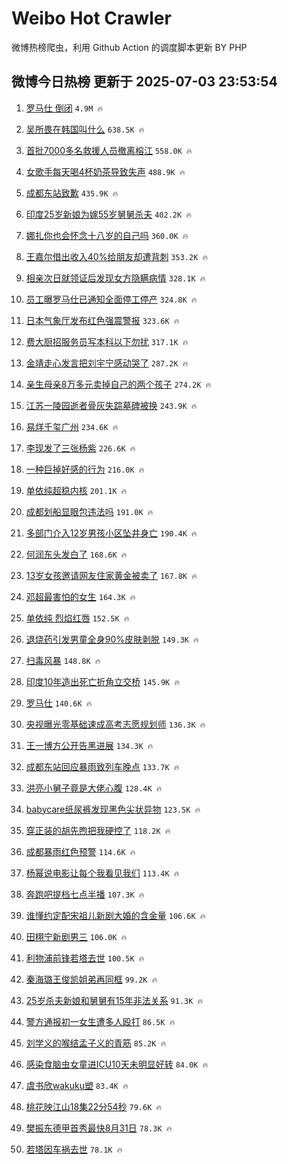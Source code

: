 # Weibo Hot Crawler 



微博热榜爬虫，利用 Github Action 的调度脚本更新 BY PHP 


## 微博今日热榜 更新于 2025-07-03 23:53:54 
1. [罗马仕 倒闭](https://s.weibo.com/weibo?q=%E7%BD%97%E9%A9%AC%E4%BB%95%20%E5%80%92%E9%97%AD&t=31&band_rank=1&Refer=top) `4.9M 🔥` 

1. [吴所畏在韩国叫什么](https://s.weibo.com/weibo?q=%E5%90%B4%E6%89%80%E7%95%8F%E5%9C%A8%E9%9F%A9%E5%9B%BD%E5%8F%AB%E4%BB%80%E4%B9%88&t=31&band_rank=2&Refer=top) `638.5K 🔥` 

1. [首批7000多名救援人员撤离榕江](https://s.weibo.com/weibo?q=%23%E9%A6%96%E6%89%B97000%E5%A4%9A%E5%90%8D%E6%95%91%E6%8F%B4%E4%BA%BA%E5%91%98%E6%92%A4%E7%A6%BB%E6%A6%95%E6%B1%9F%23&t=31&band_rank=3&Refer=top) `558.0K 🔥` 

1. [女歌手每天喝4杯奶茶导致失声](https://s.weibo.com/weibo?q=%23%E5%A5%B3%E6%AD%8C%E6%89%8B%E6%AF%8F%E5%A4%A9%E5%96%9D4%E6%9D%AF%E5%A5%B6%E8%8C%B6%E5%AF%BC%E8%87%B4%E5%A4%B1%E5%A3%B0%23&t=31&band_rank=4&Refer=top) `488.9K 🔥` 

1. [成都东站致歉](https://s.weibo.com/weibo?q=%23%E6%88%90%E9%83%BD%E4%B8%9C%E7%AB%99%E8%87%B4%E6%AD%89%23&t=31&band_rank=5&Refer=top) `435.9K 🔥` 

1. [印度25岁新娘为嫁55岁舅舅杀夫](https://s.weibo.com/weibo?q=%23%E5%8D%B0%E5%BA%A625%E5%B2%81%E6%96%B0%E5%A8%98%E4%B8%BA%E5%AB%8155%E5%B2%81%E8%88%85%E8%88%85%E6%9D%80%E5%A4%AB%23&t=31&band_rank=6&Refer=top) `402.2K 🔥` 

1. [娜扎你也会怀念十八岁的自己吗](https://s.weibo.com/weibo?q=%E5%A8%9C%E6%89%8E%E4%BD%A0%E4%B9%9F%E4%BC%9A%E6%80%80%E5%BF%B5%E5%8D%81%E5%85%AB%E5%B2%81%E7%9A%84%E8%87%AA%E5%B7%B1%E5%90%97&t=31&band_rank=7&Refer=top) `360.0K 🔥` 

1. [王嘉尔借出收入40%给朋友却遭背刺](https://s.weibo.com/weibo?q=%23%E7%8E%8B%E5%98%89%E5%B0%94%E5%80%9F%E5%87%BA%E6%94%B6%E5%85%A540%25%E7%BB%99%E6%9C%8B%E5%8F%8B%E5%8D%B4%E9%81%AD%E8%83%8C%E5%88%BA%23&t=31&band_rank=8&Refer=top) `353.2K 🔥` 

1. [相亲次日就领证后发现女方隐瞒病情](https://s.weibo.com/weibo?q=%23%E7%9B%B8%E4%BA%B2%E6%AC%A1%E6%97%A5%E5%B0%B1%E9%A2%86%E8%AF%81%E5%90%8E%E5%8F%91%E7%8E%B0%E5%A5%B3%E6%96%B9%E9%9A%90%E7%9E%92%E7%97%85%E6%83%85%23&t=31&band_rank=9&Refer=top) `328.1K 🔥` 

1. [员工曝罗马仕已通知全面停工停产](https://s.weibo.com/weibo?q=%23%E5%91%98%E5%B7%A5%E6%9B%9D%E7%BD%97%E9%A9%AC%E4%BB%95%E5%B7%B2%E9%80%9A%E7%9F%A5%E5%85%A8%E9%9D%A2%E5%81%9C%E5%B7%A5%E5%81%9C%E4%BA%A7%23&t=31&band_rank=10&Refer=top) `324.8K 🔥` 

1. [日本气象厅发布红色强震警报](https://s.weibo.com/weibo?q=%23%E6%97%A5%E6%9C%AC%E6%B0%94%E8%B1%A1%E5%8E%85%E5%8F%91%E5%B8%83%E7%BA%A2%E8%89%B2%E5%BC%BA%E9%9C%87%E8%AD%A6%E6%8A%A5%23&t=31&band_rank=11&Refer=top) `323.6K 🔥` 

1. [费大厨招服务员写本科以下勿扰](https://s.weibo.com/weibo?q=%23%E8%B4%B9%E5%A4%A7%E5%8E%A8%E6%8B%9B%E6%9C%8D%E5%8A%A1%E5%91%98%E5%86%99%E6%9C%AC%E7%A7%91%E4%BB%A5%E4%B8%8B%E5%8B%BF%E6%89%B0%23&t=31&band_rank=12&Refer=top) `317.1K 🔥` 

1. [金靖走心发言把刘宇宁感动哭了](https://s.weibo.com/weibo?q=%E9%87%91%E9%9D%96%E8%B5%B0%E5%BF%83%E5%8F%91%E8%A8%80%E6%8A%8A%E5%88%98%E5%AE%87%E5%AE%81%E6%84%9F%E5%8A%A8%E5%93%AD%E4%BA%86&t=31&band_rank=13&Refer=top) `287.2K 🔥` 

1. [亲生母亲8万多元卖掉自己的两个孩子](https://s.weibo.com/weibo?q=%23%E4%BA%B2%E7%94%9F%E6%AF%8D%E4%BA%B28%E4%B8%87%E5%A4%9A%E5%85%83%E5%8D%96%E6%8E%89%E8%87%AA%E5%B7%B1%E7%9A%84%E4%B8%A4%E4%B8%AA%E5%AD%A9%E5%AD%90%23&t=31&band_rank=14&Refer=top) `274.2K 🔥` 

1. [江苏一陵园逝者骨灰失踪墓碑被换](https://s.weibo.com/weibo?q=%23%E6%B1%9F%E8%8B%8F%E4%B8%80%E9%99%B5%E5%9B%AD%E9%80%9D%E8%80%85%E9%AA%A8%E7%81%B0%E5%A4%B1%E8%B8%AA%E5%A2%93%E7%A2%91%E8%A2%AB%E6%8D%A2%23&t=31&band_rank=15&Refer=top) `243.9K 🔥` 

1. [易烊千玺广州](https://s.weibo.com/weibo?q=%23%E6%98%93%E7%83%8A%E5%8D%83%E7%8E%BA%E5%B9%BF%E5%B7%9E%23&t=31&band_rank=16&Refer=top) `234.6K 🔥` 

1. [李现发了三张杨紫](https://s.weibo.com/weibo?q=%23%E6%9D%8E%E7%8E%B0%E5%8F%91%E4%BA%86%E4%B8%89%E5%BC%A0%E6%9D%A8%E7%B4%AB%23&t=31&band_rank=17&Refer=top) `226.6K 🔥` 

1. [一种巨掉好感的行为](https://s.weibo.com/weibo?q=%E4%B8%80%E7%A7%8D%E5%B7%A8%E6%8E%89%E5%A5%BD%E6%84%9F%E7%9A%84%E8%A1%8C%E4%B8%BA&t=31&band_rank=18&Refer=top) `216.0K 🔥` 

1. [单依纯超稳内核](https://s.weibo.com/weibo?q=%E5%8D%95%E4%BE%9D%E7%BA%AF%E8%B6%85%E7%A8%B3%E5%86%85%E6%A0%B8&t=31&band_rank=19&Refer=top) `201.1K 🔥` 

1. [成都划船显眼包违法吗](https://s.weibo.com/weibo?q=%23%E6%88%90%E9%83%BD%E5%88%92%E8%88%B9%E6%98%BE%E7%9C%BC%E5%8C%85%E8%BF%9D%E6%B3%95%E5%90%97%23&t=31&band_rank=20&Refer=top) `191.0K 🔥` 

1. [多部门介入12岁男孩小区坠井身亡](https://s.weibo.com/weibo?q=%23%E5%A4%9A%E9%83%A8%E9%97%A8%E4%BB%8B%E5%85%A512%E5%B2%81%E7%94%B7%E5%AD%A9%E5%B0%8F%E5%8C%BA%E5%9D%A0%E4%BA%95%E8%BA%AB%E4%BA%A1%23&t=31&band_rank=21&Refer=top) `190.4K 🔥` 

1. [何润东头发白了](https://s.weibo.com/weibo?q=%E4%BD%95%E6%B6%A6%E4%B8%9C%E5%A4%B4%E5%8F%91%E7%99%BD%E4%BA%86&t=31&band_rank=22&Refer=top) `168.6K 🔥` 

1. [13岁女孩邀请网友住家黄金被卖了](https://s.weibo.com/weibo?q=%2313%E5%B2%81%E5%A5%B3%E5%AD%A9%E9%82%80%E8%AF%B7%E7%BD%91%E5%8F%8B%E4%BD%8F%E5%AE%B6%E9%BB%84%E9%87%91%E8%A2%AB%E5%8D%96%E4%BA%86%23&t=31&band_rank=23&Refer=top) `167.8K 🔥` 

1. [邓超最害怕的女生](https://s.weibo.com/weibo?q=%E9%82%93%E8%B6%85%E6%9C%80%E5%AE%B3%E6%80%95%E7%9A%84%E5%A5%B3%E7%94%9F&t=31&band_rank=24&Refer=top) `164.3K 🔥` 

1. [单依纯 烈焰红唇](https://s.weibo.com/weibo?q=%E5%8D%95%E4%BE%9D%E7%BA%AF%20%E7%83%88%E7%84%B0%E7%BA%A2%E5%94%87&t=31&band_rank=25&Refer=top) `152.5K 🔥` 

1. [退烧药引发男童全身90%皮肤剥脱](https://s.weibo.com/weibo?q=%23%E9%80%80%E7%83%A7%E8%8D%AF%E5%BC%95%E5%8F%91%E7%94%B7%E7%AB%A5%E5%85%A8%E8%BA%AB90%25%E7%9A%AE%E8%82%A4%E5%89%A5%E8%84%B1%23&t=31&band_rank=26&Refer=top) `149.3K 🔥` 

1. [扫毒风暴](https://s.weibo.com/weibo?q=%E6%89%AB%E6%AF%92%E9%A3%8E%E6%9A%B4&t=31&band_rank=27&Refer=top) `148.8K 🔥` 

1. [印度10年造出死亡折角立交桥](https://s.weibo.com/weibo?q=%23%E5%8D%B0%E5%BA%A610%E5%B9%B4%E9%80%A0%E5%87%BA%E6%AD%BB%E4%BA%A1%E6%8A%98%E8%A7%92%E7%AB%8B%E4%BA%A4%E6%A1%A5%23&t=31&band_rank=28&Refer=top) `145.9K 🔥` 

1. [罗马仕](https://s.weibo.com/weibo?q=%E7%BD%97%E9%A9%AC%E4%BB%95&t=31&band_rank=29&Refer=top) `140.6K 🔥` 

1. [央视曝光零基础速成高考志愿规划师](https://s.weibo.com/weibo?q=%23%E5%A4%AE%E8%A7%86%E6%9B%9D%E5%85%89%E9%9B%B6%E5%9F%BA%E7%A1%80%E9%80%9F%E6%88%90%E9%AB%98%E8%80%83%E5%BF%97%E6%84%BF%E8%A7%84%E5%88%92%E5%B8%88%23&t=31&band_rank=30&Refer=top) `136.3K 🔥` 

1. [王一博方公开告黑进展](https://s.weibo.com/weibo?q=%23%E7%8E%8B%E4%B8%80%E5%8D%9A%E6%96%B9%E5%85%AC%E5%BC%80%E5%91%8A%E9%BB%91%E8%BF%9B%E5%B1%95%23&t=31&band_rank=31&Refer=top) `134.3K 🔥` 

1. [成都东站回应暴雨致列车晚点](https://s.weibo.com/weibo?q=%23%E6%88%90%E9%83%BD%E4%B8%9C%E7%AB%99%E5%9B%9E%E5%BA%94%E6%9A%B4%E9%9B%A8%E8%87%B4%E5%88%97%E8%BD%A6%E6%99%9A%E7%82%B9%23&t=31&band_rank=32&Refer=top) `133.7K 🔥` 

1. [洪亮小舅子竟是大佬心腹](https://s.weibo.com/weibo?q=%E6%B4%AA%E4%BA%AE%E5%B0%8F%E8%88%85%E5%AD%90%E7%AB%9F%E6%98%AF%E5%A4%A7%E4%BD%AC%E5%BF%83%E8%85%B9&t=31&band_rank=33&Refer=top) `128.4K 🔥` 

1. [babycare纸尿裤发现黑色尖状异物](https://s.weibo.com/weibo?q=%23babycare%E7%BA%B8%E5%B0%BF%E8%A3%A4%E5%8F%91%E7%8E%B0%E9%BB%91%E8%89%B2%E5%B0%96%E7%8A%B6%E5%BC%82%E7%89%A9%23&t=31&band_rank=34&Refer=top) `123.5K 🔥` 

1. [穿正装的胡先煦把我硬控了](https://s.weibo.com/weibo?q=%E7%A9%BF%E6%AD%A3%E8%A3%85%E7%9A%84%E8%83%A1%E5%85%88%E7%85%A6%E6%8A%8A%E6%88%91%E7%A1%AC%E6%8E%A7%E4%BA%86&t=31&band_rank=35&Refer=top) `118.2K 🔥` 

1. [成都暴雨红色预警](https://s.weibo.com/weibo?q=%23%E6%88%90%E9%83%BD%E6%9A%B4%E9%9B%A8%E7%BA%A2%E8%89%B2%E9%A2%84%E8%AD%A6%23&t=31&band_rank=36&Refer=top) `114.6K 🔥` 

1. [杨幂说电影让每个我看见我们](https://s.weibo.com/weibo?q=%23%E6%9D%A8%E5%B9%82%E8%AF%B4%E7%94%B5%E5%BD%B1%E8%AE%A9%E6%AF%8F%E4%B8%AA%E6%88%91%E7%9C%8B%E8%A7%81%E6%88%91%E4%BB%AC%23&t=31&band_rank=37&Refer=top) `113.4K 🔥` 

1. [奔跑吧提档七点半播](https://s.weibo.com/weibo?q=%23%E5%A5%94%E8%B7%91%E5%90%A7%E6%8F%90%E6%A1%A3%E4%B8%83%E7%82%B9%E5%8D%8A%E6%92%AD%23&t=31&band_rank=38&Refer=top) `107.3K 🔥` 

1. [谁懂约定配宋祖儿新剧大婚的含金量](https://s.weibo.com/weibo?q=%E8%B0%81%E6%87%82%E7%BA%A6%E5%AE%9A%E9%85%8D%E5%AE%8B%E7%A5%96%E5%84%BF%E6%96%B0%E5%89%A7%E5%A4%A7%E5%A9%9A%E7%9A%84%E5%90%AB%E9%87%91%E9%87%8F&t=31&band_rank=39&Refer=top) `106.6K 🔥` 

1. [田栩宁新剧男三](https://s.weibo.com/weibo?q=%23%E7%94%B0%E6%A0%A9%E5%AE%81%E6%96%B0%E5%89%A7%E7%94%B7%E4%B8%89%23&t=31&band_rank=40&Refer=top) `106.0K 🔥` 

1. [利物浦前锋若塔去世](https://s.weibo.com/weibo?q=%23%E5%88%A9%E7%89%A9%E6%B5%A6%E5%89%8D%E9%94%8B%E8%8B%A5%E5%A1%94%E5%8E%BB%E4%B8%96%23&t=31&band_rank=41&Refer=top) `100.5K 🔥` 

1. [秦海璐王俊凯姐弟再同框](https://s.weibo.com/weibo?q=%E7%A7%A6%E6%B5%B7%E7%92%90%E7%8E%8B%E4%BF%8A%E5%87%AF%E5%A7%90%E5%BC%9F%E5%86%8D%E5%90%8C%E6%A1%86&t=31&band_rank=42&Refer=top) `99.2K 🔥` 

1. [25岁杀夫新娘和舅舅有15年非法关系](https://s.weibo.com/weibo?q=%2325%E5%B2%81%E6%9D%80%E5%A4%AB%E6%96%B0%E5%A8%98%E5%92%8C%E8%88%85%E8%88%85%E6%9C%8915%E5%B9%B4%E9%9D%9E%E6%B3%95%E5%85%B3%E7%B3%BB%23&t=31&band_rank=43&Refer=top) `91.3K 🔥` 

1. [警方通报初一女生遭多人殴打](https://s.weibo.com/weibo?q=%23%E8%AD%A6%E6%96%B9%E9%80%9A%E6%8A%A5%E5%88%9D%E4%B8%80%E5%A5%B3%E7%94%9F%E9%81%AD%E5%A4%9A%E4%BA%BA%E6%AE%B4%E6%89%93%23&t=31&band_rank=44&Refer=top) `86.5K 🔥` 

1. [刘学义的喉结孟子义的青筋](https://s.weibo.com/weibo?q=%E5%88%98%E5%AD%A6%E4%B9%89%E7%9A%84%E5%96%89%E7%BB%93%E5%AD%9F%E5%AD%90%E4%B9%89%E7%9A%84%E9%9D%92%E7%AD%8B&t=31&band_rank=45&Refer=top) `85.2K 🔥` 

1. [感染食脑虫女童进ICU10天未明显好转](https://s.weibo.com/weibo?q=%23%E6%84%9F%E6%9F%93%E9%A3%9F%E8%84%91%E8%99%AB%E5%A5%B3%E7%AB%A5%E8%BF%9BICU10%E5%A4%A9%E6%9C%AA%E6%98%8E%E6%98%BE%E5%A5%BD%E8%BD%AC%23&t=31&band_rank=46&Refer=top) `84.0K 🔥` 

1. [虞书欣wakuku塑](https://s.weibo.com/weibo?q=%23%E8%99%9E%E4%B9%A6%E6%AC%A3wakuku%E5%A1%91%23&t=31&band_rank=47&Refer=top) `83.4K 🔥` 

1. [桃花映江山18集22分54秒](https://s.weibo.com/weibo?q=%E6%A1%83%E8%8A%B1%E6%98%A0%E6%B1%9F%E5%B1%B118%E9%9B%8622%E5%88%8654%E7%A7%92&t=31&band_rank=48&Refer=top) `79.6K 🔥` 

1. [樊振东德甲首秀最快8月31日](https://s.weibo.com/weibo?q=%23%E6%A8%8A%E6%8C%AF%E4%B8%9C%E5%BE%B7%E7%94%B2%E9%A6%96%E7%A7%80%E6%9C%80%E5%BF%AB8%E6%9C%8831%E6%97%A5%23&t=31&band_rank=49&Refer=top) `78.3K 🔥` 

1. [若塔因车祸去世](https://s.weibo.com/weibo?q=%23%E8%8B%A5%E5%A1%94%E5%9B%A0%E8%BD%A6%E7%A5%B8%E5%8E%BB%E4%B8%96%23&t=31&band_rank=50&Refer=top) `78.1K 🔥` 

